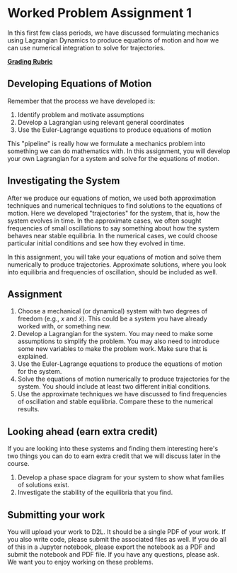 # Worked Problem Assignment 1

In this first few class periods, we have discussed formulating mechanics using Lagrangian Dynamics to produce equations of motion and how we can use numerical integration to solve for trajectories.

[**Grading Rubric**](../0_course/8_worked_problems.md)

## Developing Equations of Motion

Remember that the process we have developed is:
1. Identify problem and motivate assumptions
2. Develop a Lagrangian using relevant general coordinates
3. Use the Euler-Lagrange equations to produce equations of motion

This "pipeline" is really how we formulate a mechanics problem into something we can do mathematics with. In this assignment, you will develop your own Lagrangian for a system and solve for the equations of motion. 

## Investigating the System

After we produce our equations of motion, we used both approximation techniques and numerical techniques to find solutions to the equations of motion. Here we developed "trajectories" for the system, that is, how the system evolves in time. In the approximate cases, we often sought frequencies of small oscillations to say something about how the system behaves near stable equilibria. In the numerical cases, we could choose particular initial conditions and see how they evolved in time.

In this assignment, you will take your equations of motion and solve them numerically to produce trajectories. Approximate solutions, where you look into equilibria and frequencies of oscillation, should be included as well.

## Assignment

1. Choose a mechanical (or dynamical) system with two degrees of freedom (e.g., $x$ and $\dot{x}$). This could be a system you have already worked with, or something new.
2. Develop a Lagrangian for the system. You may need to make some assumptions to simplify the problem. You may also need to introduce some new variables to make the problem work. Make sure that is explained.
3. Use the Euler-Lagrange equations to produce the equations of motion for the system.
4. Solve the equations of motion numerically to produce trajectories for the system. You should include at least two different initial conditions.
5. Use the approximate techniques we have discussed to find frequencies of oscillation and stable equilibria. Compare these to the numerical results.

## Looking ahead (earn extra credit)

If you are looking into these systems and finding them interesting here's two things you can do to earn extra credit that we will discuss later in the course.

1. Develop a phase space diagram for your system to show what families of solutions exist.
2. Investigate the stability of the equilibria that you find.

## Submitting your work

You will upload your work to D2L. It should be a single PDF of your work. If you also write code, please submit the associated files as well. If you do all of this in a Jupyter notebook, please export the notebook as a PDF and submit the notebook and PDF file. If you have any questions, please ask. We want you to enjoy working on these problems.